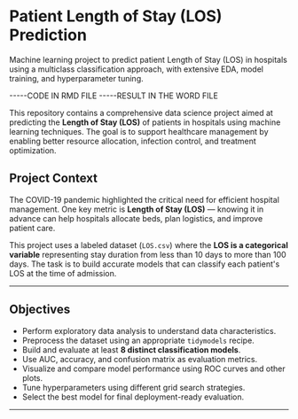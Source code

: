 # Patient Length of Stay (LOS) Prediction
Machine learning project to predict patient Length of Stay (LOS) in hospitals using a multiclass classification approach, with extensive EDA, model training, and hyperparameter tuning.

-----CODE IN RMD FILE
-----RESULT IN THE WORD FILE



This repository contains a comprehensive data science project aimed at predicting the **Length of Stay (LOS)** of patients in hospitals using machine learning techniques. The goal is to support healthcare management by enabling better resource allocation, infection control, and treatment optimization.

## Project Context

The COVID-19 pandemic highlighted the critical need for efficient hospital management. One key metric is **Length of Stay (LOS)** — knowing it in advance can help hospitals allocate beds, plan logistics, and improve patient care.

This project uses a labeled dataset (`LOS.csv`) where the **LOS is a categorical variable** representing stay duration from less than 10 days to more than 100 days. The task is to build accurate models that can classify each patient's LOS at the time of admission.

---

##  Objectives

- Perform exploratory data analysis to understand data characteristics.
- Preprocess the dataset using an appropriate `tidymodels` recipe.
- Build and evaluate at least **8 distinct classification models**.
- Use AUC, accuracy, and confusion matrix as evaluation metrics.
- Visualize and compare model performance using ROC curves and other plots.
- Tune hyperparameters using different grid search strategies.
- Select the best model for final deployment-ready evaluation.

---
